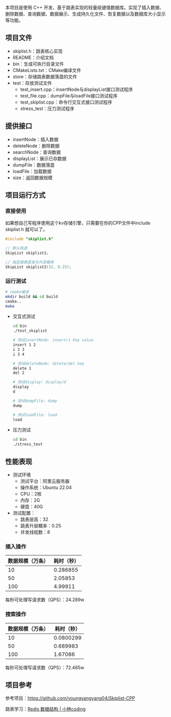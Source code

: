 本项目是使用 C++ 开发、基于跳表实现的轻量级键值数据库。实现了插入数据、删除数据、查询数据、数据展示、生成持久化文件、恢复数据以及数据库大小显示等功能。

## 项目文件

- skiplist.h：跳表核心实现
- README：介绍文档
- bin：生成可执行目录文件
- CMakeLists.txt：CMake编译文件
- store：存储跳表数据落盘的文件
- test：存放测试文件
    - test_insert.cpp：insertNode与displayList接口测试程序
    - test_file.cpp：dumpFile与loadFile接口测试程序
    - test_skiplist.cpp：命令行交互式接口测试程序
    - stress_test：压力测试程序

## 提供接口

- insertNode：插入数据
- deleteNode：删除数据
- searchNode：查询数据
- displayList：展示已存数据
- dumpFile：数据落盘
- loadFile：加载数据
- size：返回数据规模

## 项目运行方式

### 直接使用

如果想自己写程序使用这个kv存储引擎，只需要在你的CPP文件中include skiplist.h 就可以了。

```cpp
#include "skiplist.h"

// 默认构造
SkipList skiplist1;

// 指定跳表层高与升层概率
SkipList skiplist2(32, 0.25);
```

### 运行测试

```bash
# cmake编译
mkdir build && cd build
cmake..
make
```

- 交互式测试
    
    ```bash
    cd bin
    ./test_skiplist
    
    # 测试insertNode: insert/i key value
    insert 1 2
    i 2 3
    i 3 4
    
    # 测试deleteNode: delete/del key
    delete 1
    del 2
    
    # 测试display: display/d
    display
    d
    
    # 测试dumpFile: dump
    dump
    
    # 测试loadFile: load
    load
    ```
    
- 压力测试
    
    ```bash
    cd bin
    ./stress_test
    ```
    

## 性能表现

- 测试环境
    - 测试平台：阿里云服务器
    - 操作系统：Ubuntu 22.04
    - CPU：2核
    - 内存：2G
    - 硬盘：40G
- 测试配置：
    - 跳表层高：32
    - 跳表升层概率：0.25
    - 并发线程数：8

### 插入操作

| 数据规模（万条） | 耗时（秒） |
| --- | --- |
| 10 | 0.286855 |
| 50 | 2.05853 |
| 100 | 4.99911 |

每秒可处理写请求数（QPS）：24.289w

### 搜索操作

| 数据规模（万条） | 耗时（秒） |
| --- | --- |
| 10 | 0.0800299 |
| 50 | 0.689983 |
| 100 | 1.67086 |

每秒可处理写请求数（QPS）：72.465w

## 项目参考

参考项目：https://github.com/youngyangyang04/Skiplist-CPP

跳表学习：[Redis 数据结构 | 小林coding](https://xiaolincoding.com/redis/data_struct/data_struct.html#%E8%B7%B3%E8%A1%A8)